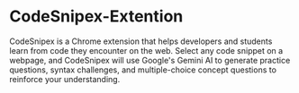 # CodeSnipex-Extention
CodeSnipex is a Chrome extension that helps developers and students learn from code they encounter on the web. Select any code snippet on a webpage, and CodeSnipex will use Google's Gemini AI to generate practice questions, syntax challenges, and multiple-choice concept questions to reinforce your understanding.
